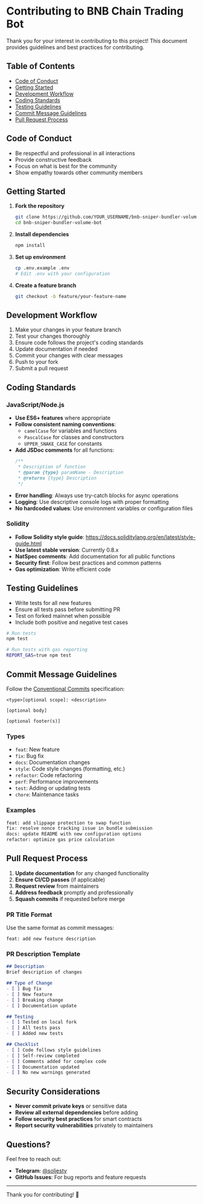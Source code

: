 # Contributing to BNB Chain Trading Bot

Thank you for your interest in contributing to this project! This document provides guidelines and best practices for contributing.

## Table of Contents

- [Code of Conduct](#code-of-conduct)
- [Getting Started](#getting-started)
- [Development Workflow](#development-workflow)
- [Coding Standards](#coding-standards)
- [Testing Guidelines](#testing-guidelines)
- [Commit Message Guidelines](#commit-message-guidelines)
- [Pull Request Process](#pull-request-process)

## Code of Conduct

- Be respectful and professional in all interactions
- Provide constructive feedback
- Focus on what is best for the community
- Show empathy towards other community members

## Getting Started

1. **Fork the repository**
   ```bash
   git clone https://github.com/YOUR_USERNAME/bnb-sniper-bundler-volume-bot.git
   cd bnb-sniper-bundler-volume-bot
   ```

2. **Install dependencies**
   ```bash
   npm install
   ```

3. **Set up environment**
   ```bash
   cp .env.example .env
   # Edit .env with your configuration
   ```

4. **Create a feature branch**
   ```bash
   git checkout -b feature/your-feature-name
   ```

## Development Workflow

1. Make your changes in your feature branch
2. Test your changes thoroughly
3. Ensure code follows the project's coding standards
4. Update documentation if needed
5. Commit your changes with clear messages
6. Push to your fork
7. Submit a pull request

## Coding Standards

### JavaScript/Node.js

- **Use ES6+ features** where appropriate
- **Follow consistent naming conventions**:
  - `camelCase` for variables and functions
  - `PascalCase` for classes and constructors
  - `UPPER_SNAKE_CASE` for constants
- **Add JSDoc comments** for all functions:
  ```javascript
  /**
   * Description of function
   * @param {type} paramName - Description
   * @returns {type} Description
   */
  ```
- **Error handling**: Always use try-catch blocks for async operations
- **Logging**: Use descriptive console logs with proper formatting
- **No hardcoded values**: Use environment variables or configuration files

### Solidity

- **Follow Solidity style guide**: https://docs.soliditylang.org/en/latest/style-guide.html
- **Use latest stable version**: Currently 0.8.x
- **NatSpec comments**: Add documentation for all public functions
- **Security first**: Follow best practices and common patterns
- **Gas optimization**: Write efficient code

## Testing Guidelines

- Write tests for all new features
- Ensure all tests pass before submitting PR
- Test on forked mainnet when possible
- Include both positive and negative test cases

```bash
# Run tests
npm test

# Run tests with gas reporting
REPORT_GAS=true npm test
```

## Commit Message Guidelines

Follow the [Conventional Commits](https://www.conventionalcommits.org/) specification:

```
<type>[optional scope]: <description>

[optional body]

[optional footer(s)]
```

### Types

- `feat`: New feature
- `fix`: Bug fix
- `docs`: Documentation changes
- `style`: Code style changes (formatting, etc.)
- `refactor`: Code refactoring
- `perf`: Performance improvements
- `test`: Adding or updating tests
- `chore`: Maintenance tasks

### Examples

```bash
feat: add slippage protection to swap function
fix: resolve nonce tracking issue in bundle submission
docs: update README with new configuration options
refactor: optimize gas price calculation
```

## Pull Request Process

1. **Update documentation** for any changed functionality
2. **Ensure CI/CD passes** (if applicable)
3. **Request review** from maintainers
4. **Address feedback** promptly and professionally
5. **Squash commits** if requested before merge

### PR Title Format

Use the same format as commit messages:
```
feat: add new feature description
```

### PR Description Template

```markdown
## Description
Brief description of changes

## Type of Change
- [ ] Bug fix
- [ ] New feature
- [ ] Breaking change
- [ ] Documentation update

## Testing
- [ ] Tested on local fork
- [ ] All tests pass
- [ ] Added new tests

## Checklist
- [ ] Code follows style guidelines
- [ ] Self-review completed
- [ ] Comments added for complex code
- [ ] Documentation updated
- [ ] No new warnings generated
```

## Security Considerations

- **Never commit private keys** or sensitive data
- **Review all external dependencies** before adding
- **Follow security best practices** for smart contracts
- **Report security vulnerabilities** privately to maintainers

## Questions?

Feel free to reach out:
- **Telegram**: [@soljesty](https://t.me/soljesty)
- **GitHub Issues**: For bug reports and feature requests

---

Thank you for contributing! 🎉

